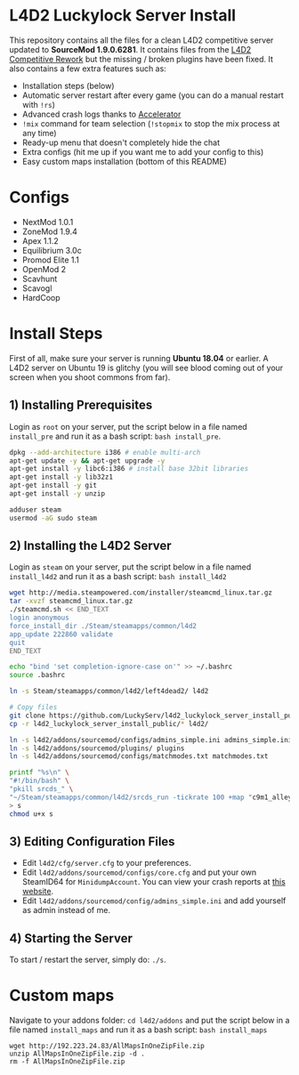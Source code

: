 # L4D2 Luckylock Server Install

This repository contains all the files for a clean L4D2 competitive server updated to **SourceMod 1.9.0.6281**. It contains files from the [L4D2 Competitive Rework](https://github.com/SirPlease/L4D2-Competitive-Rework) but the missing / broken plugins have been fixed. It also contains a few extra features such as:

- Installation steps (below)
- Automatic server restart after every game (you can do a manual restart with `!rs`)
- Advanced crash logs thanks to [Accelerator](https://forums.alliedmods.net/showthread.php?t=277703&)
- `!mix` command for team selection (`!stopmix` to stop the mix process at any time)
- Ready-up menu that doesn't completely hide the chat
- Extra configs (hit me up if you want me to add your config to this)
- Easy custom maps installation (bottom of this README)

# Configs

- NextMod 1.0.1
- ZoneMod 1.9.4
- Apex 1.1.2
- Equilibrium 3.0c
- Promod Elite 1.1
- OpenMod 2
- Scavhunt
- Scavogl
- HardCoop

# Install Steps

First of all, make sure your server is running **Ubuntu 18.04** or earlier. A L4D2 server on Ubuntu 19 is glitchy (you will see blood coming out of your screen when you shoot commons from far).  

## 1) Installing Prerequisites

Login as `root` on your server, put the script below in a file named `install_pre` and run it as a bash script: `bash install_pre`.

``` bash
dpkg --add-architecture i386 # enable multi-arch
apt-get update -y && apt-get upgrade -y
apt-get install -y libc6:i386 # install base 32bit libraries
apt-get install -y lib32z1
apt-get install -y git
apt-get install -y unzip

adduser steam
usermod -aG sudo steam
```

## 2) Installing the L4D2 Server

Login as `steam` on your server, put the script below in a file named `install_l4d2` and run it as a bash script: `bash install_l4d2`

``` bash
wget http://media.steampowered.com/installer/steamcmd_linux.tar.gz
tar -xvzf steamcmd_linux.tar.gz
./steamcmd.sh << END_TEXT
login anonymous
force_install_dir ./Steam/steamapps/common/l4d2
app_update 222860 validate
quit
END_TEXT

echo "bind 'set completion-ignore-case on'" >> ~/.bashrc
source .bashrc

ln -s Steam/steamapps/common/l4d2/left4dead2/ l4d2

# Copy files
git clone https://github.com/LuckyServ/l4d2_luckylock_server_install_public.git
cp -r l4d2_luckylock_server_install_public/* l4d2/

ln -s l4d2/addons/sourcemod/configs/admins_simple.ini admins_simple.ini
ln -s l4d2/addons/sourcemod/plugins/ plugins
ln -s l4d2/addons/sourcemod/configs/matchmodes.txt matchmodes.txt

printf "%s\n" \
"#!/bin/bash" \
"pkill srcds_" \
"~/Steam/steamapps/common/l4d2/srcds_run -tickrate 100 +map "c9m1_alleys" +sv_clockcorrection_msecs 15 -timeout 10 -port 27015 +precache_all_survivors 1 &>> servLog &" \
> s
chmod u+x s
```

## 3) Editing Configuration Files

- Edit `l4d2/cfg/server.cfg` to your preferences.  
- Edit `l4d2/addons/sourcemod/configs/core.cfg` and put your own SteamID64 for `MinidumpAccount`. You can view your crash reports at [this website](https://crash.limetech.org/).
- Edit `l4d2/addons/sourcemod/config/admins_simple.ini` and add yourself as admin instead of me.

## 4) Starting the Server

To start / restart the server, simply do: `./s`.

# Custom maps

Navigate to your addons folder: `cd l4d2/addons` and put the script below in a file named `install_maps` and run it as a bash script: `bash install_maps`

```
wget http://192.223.24.83/AllMapsInOneZipFile.zip
unzip AllMapsInOneZipFile.zip -d .
rm -f AllMapsInOneZipFile.zip
```
